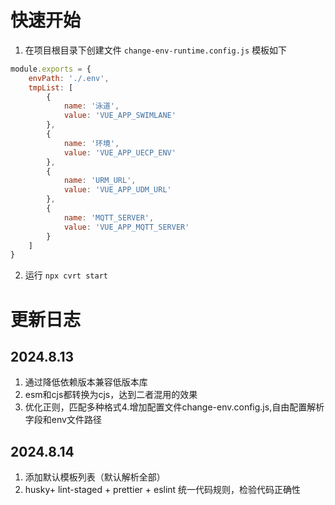 # 快速开始

1. 在项目根目录下创建文件 `change-env-runtime.config.js`
模板如下

```js
module.exports = {
    envPath: './.env',
    tmpList: [
        {
            name: '泳道',
            value: 'VUE_APP_SWIMLANE'
        },
        {
            name: '环境',
            value: 'VUE_APP_UECP_ENV'
        },
        {
            name: 'URM_URL',
            value: 'VUE_APP_UDM_URL'
        },
        {
            name: 'MQTT_SERVER',
            value: 'VUE_APP_MQTT_SERVER'
        }
    ]
}
```

2. 运行 `npx cvrt start`

# 更新日志
## 2024.8.13
1. 通过降低依赖版本兼容低版本库
2. esm和cjs都转换为cjs，达到二者混用的效果
3. 优化正则，匹配多种格式4.增加配置文件change-env.config.js,自由配置解析字段和env文件路径

## 2024.8.14
1. 添加默认模板列表（默认解析全部）
2. husky+ lint-staged + prettier + eslint 统一代码规则，检验代码正确性
